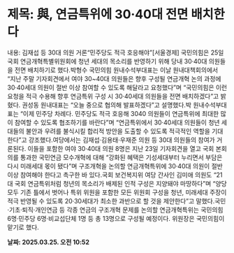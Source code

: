 # **제목: 與, 연금특위에 30·40대 전면 배치한다**

  내용: 김재섭 등 30대 의원 거론“민주당도 적극 호응해야”[서울경제] 국민의힘은 25일 국회 연금개혁특별위원회에 청년 세대의 목소리를 반영하기 위해 당내 30·40대 의원들을 전면 배치하기로 했다.박형수 국민의힘 원내수석부대표는 이날 원내대책회의에서 “지난 주말 기자회견에서 여야 30~40대 의원들은 향후 구성될 연금개혁 논의 과정에 30·40세대 의원이 절반 이상 참여할 수 있도록 해달라고 요청했다”며 “국민의힘은 이런 요청을 적극 수용해 향후 연금특위 구성 시 30·40세대 의원들을 전면 배치하겠다”고 밝혔다. 권성동 원내대표는 “오늘 중으로 협의해 발표하겠다”고 설명했다.박 원내수석부대표는 “이제 민주당 차례다. 민주당도 적극 호응해 3040 의원들이 연금특위에 최대한 많이 참여할 수 있도록 협조하기를 바란다”며 “연금특위에서 30·40세대 의원들이 청년 세대들의 불안과 우려를 불식시킬 합리적 방안을 도출할 수 있도록 적극적인 역할을 기대한다”고 강조했다.여당에서는 김재섭·김용태·우재준 의원 등 30대 의원들의 참여가 거론된다. 이들을 포함한 여야 30·40대 의원 8명은 지난 23일 기자회견을 열고 국회 본회의를 통과한 국민연금 모수개혁에 대해 “강화된 혜택은 기성세대부터 누리면서 부담은 다시 미래세대 몫이 됐다”며 구조개혁을 논의할 연금개혁특위에 30·40대 의원이 절반 이상 참여해야 한다고 촉구한 바 있다.국회 보건복지위 여당 간사인 김미애 의원도 “21대 국회 연금특위처럼 청년의 목소리가 배제된 인적 구성은 지양돼야 마땅하다”며 “양당 모두 기존 틀에서 벗어나 특위 위원을 포함한 모든 위원회 구성을 청년, 미래세대 주장이 적극 반영될 수 있도록 20·30세대가 최소한 과반으로 할 것을 제안한다”고 말했다.국민·기초·퇴직·개인연금 등 각종 연금의 구조개혁 문제를 논의할 연금개혁특위는 국민의힘 6명·민주당 6명·비교섭단체 1명 등 총 13명으로 구성될 예정이다. 위원장은 국민의힘이 맡기로 했다.

  **날짜: 2025.03.25. 오전 10:52**